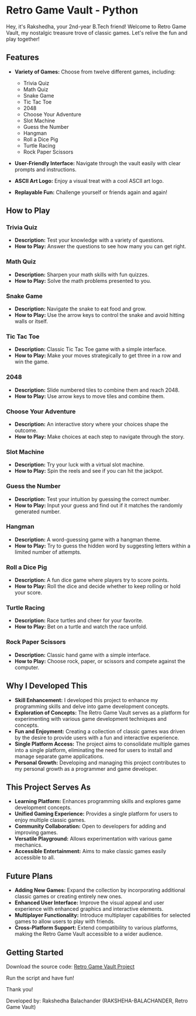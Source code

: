 # Retro Game Vault - Python

Hey, it's Rakshedha, your 2nd-year B.Tech friend! Welcome to Retro Game Vault, my nostalgic treasure trove of classic games. Let's relive the fun and play together!

## Features

- **Variety of Games:** Choose from twelve different games, including:
    - Trivia Quiz
    - Math Quiz
    - Snake Game
    - Tic Tac Toe
    - 2048
    - Choose Your Adventure
    - Slot Machine
    - Guess the Number
    - Hangman
    - Roll a Dice Pig
    - Turtle Racing
    - Rock Paper Scissors

- **User-Friendly Interface:** Navigate through the vault easily with clear prompts and instructions.
- **ASCII Art Logo:** Enjoy a visual treat with a cool ASCII art logo.
- **Replayable Fun:** Challenge yourself or friends again and again!

## How to Play

### Trivia Quiz
- **Description:** Test your knowledge with a variety of questions.
- **How to Play:** Answer the questions to see how many you can get right.

### Math Quiz
- **Description:** Sharpen your math skills with fun quizzes.
- **How to Play:** Solve the math problems presented to you.

### Snake Game
- **Description:** Navigate the snake to eat food and grow.
- **How to Play:** Use the arrow keys to control the snake and avoid hitting walls or itself.

### Tic Tac Toe
- **Description:** Classic Tic Tac Toe game with a simple interface.
- **How to Play:** Make your moves strategically to get three in a row and win the game.

### 2048
- **Description:** Slide numbered tiles to combine them and reach 2048.
- **How to Play:** Use arrow keys to move tiles and combine them.

### Choose Your Adventure
- **Description:** An interactive story where your choices shape the outcome.
- **How to Play:** Make choices at each step to navigate through the story.

### Slot Machine
- **Description:** Try your luck with a virtual slot machine.
- **How to Play:** Spin the reels and see if you can hit the jackpot.

### Guess the Number
- **Description:** Test your intuition by guessing the correct number.
- **How to Play:** Input your guess and find out if it matches the randomly generated number.

### Hangman
- **Description:** A word-guessing game with a hangman theme.
- **How to Play:** Try to guess the hidden word by suggesting letters within a limited number of attempts.

### Roll a Dice Pig
- **Description:** A fun dice game where players try to score points.
- **How to Play:** Roll the dice and decide whether to keep rolling or hold your score.

### Turtle Racing
- **Description:** Race turtles and cheer for your favorite.
- **How to Play:** Bet on a turtle and watch the race unfold.

### Rock Paper Scissors
- **Description:** Classic hand game with a simple interface.
- **How to Play:** Choose rock, paper, or scissors and compete against the computer.

## Why I Developed This

- **Skill Enhancement:** I developed this project to enhance my programming skills and delve into game development concepts.
- **Exploration of Concepts:** The Retro Game Vault serves as a platform for experimenting with various game development techniques and concepts.
- **Fun and Enjoyment:** Creating a collection of classic games was driven by the desire to provide users with a fun and interactive experience.
- **Single Platform Access:** The project aims to consolidate multiple games into a single platform, eliminating the need for users to install and manage separate game applications.
- **Personal Growth:** Developing and managing this project contributes to my personal growth as a programmer and game developer.

## This Project Serves As

- **Learning Platform:** Enhances programming skills and explores game development concepts.
- **Unified Gaming Experience:** Provides a single platform for users to enjoy multiple classic games.
- **Community Collaboration:** Open to developers for adding and improving games.
- **Versatile Playground:** Allows experimentation with various game mechanics.
- **Accessible Entertainment:** Aims to make classic games easily accessible to all.

## Future Plans

- **Adding New Games:** Expand the collection by incorporating additional classic games or creating entirely new ones.
- **Enhanced User Interface:** Improve the visual appeal and user experience with enhanced graphics and interactive elements.
- **Multiplayer Functionality:** Introduce multiplayer capabilities for selected games to allow users to play with friends.
- **Cross-Platform Support:** Extend compatibility to various platforms, making the Retro Game Vault accessible to a wider audience.

## Getting Started

Download the source code: [Retro Game Vault Project](https://github.com/RAKSHEDHA/Retro-Game-Vault)

Run the script and have fun!

Thank you!

Developed by: Rakshedha Balachander (RAKSHEHA-BALACHANDER, Retro Game Vault)
